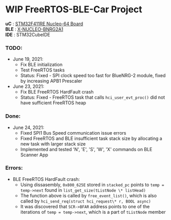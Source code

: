 # WIP FreeRTOS-BLE-Car Project #

**uC**  : [STM32F411RE Nucleo-64 Board](https://www.st.com/resource/en/datasheet/stm32f411re.pdf) <br>
**BLE** : [X-NUCLEO-BNRG2A1](https://www.st.com/resource/en/user_manual/dm00673688-getting-started-with-the-xnucleobnrg2a1-ble-expansion-board-based-on-bluenrgm2sp-module-for-stm32-nucleo-stmicroelectronics.pdf) <br>
**IDE** : STM32CubeIDE <br>

### TODO:
* June 19, 2021:
	* Fix BLE initialization
	* Test FreeRTOS tasks
	* Status: Fixed - SPI clock speed too fast for BlueNRG-2 module, fixed by increasing APB1 Prescaler
* June 23, 2021:
	* Fix BLE FreeRTOS HardFault crash
	* Status: Fixed - FreeRTOS task that calls `hci_user_evt_proc()` did not have sufficient FreeRTOS heap

### Done:
* June 24, 2021:
	* Fixed SPI1 Bus Speed communication issue errors
	* Fixed FreeRTOS and BLE insufficient task stack size by allocating a new task with larger stack size
	* Implemented and tested 'N', 'E', 'S', 'W', 'X' commands on BLE Scanner App

### Errors:
* BLE FreeRTOS HardFault crash:
	* Using dissasembly, `0x800_625E` stored in `stacked_pc` points to `temp = temp->next` found in `list_get_size(tListNode \* listHead)`
	* The function above is called by `free_event_list()`, which is also called by `hci_send_req(struct hci_request\* r, BOOL async)`
	* It was discovered that `SCR->BFAR` address points to one of the iterations of `temp = temp->next`, which is a part of `tListNode` member